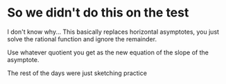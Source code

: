 # So we didn't do this on the test

I don't know why... This basically replaces horizontal asymptotes, you just solve the rational function and ignore the remainder.

Use whatever quotient you get as the new equation of the slope of the asymptote.

The rest of the days were just sketching practice